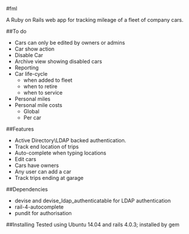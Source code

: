 #fml

A Ruby on Rails web app for tracking mileage of a fleet of company cars.

##To do
* Cars can only be edited by owners or admins
* Car show action
* Disable Car
* Archive view showing disabled cars
* Reporting
* Car life-cycle
  * when added to fleet
  * when to retire
  * when to service
* Personal miles
* Personal mile costs
  * Global
  * Per car

##Features
* Active Directory\LDAP backed authentication.
* Track end location of trips
* Auto-complete when typing locations
* Edit cars
* Cars have owners
* Any user can add a car
* Track trips ending at garage

##Dependencies
* devise and devise_ldap_authenticatable for LDAP authentication
* rail-4-autocomplete
* pundit for authorisation

##Installing
Tested using Ubuntu 14.04 and rails 4.0.3; installed by gem
